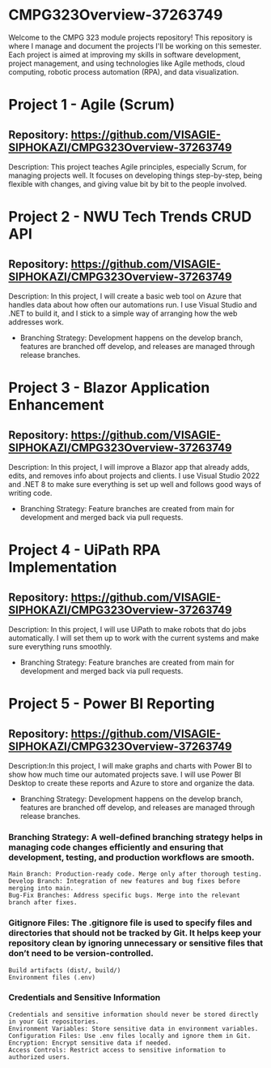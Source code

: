 # CMPG323Overview-37263749


Welcome to the CMPG 323 module projects repository! This repository is where I manage and document the projects I'll be working on this semester. Each project is aimed at improving my skills in software development, project management, and using technologies like Agile methods, cloud computing, robotic process automation (RPA), and data visualization.

# Project 1 - Agile (Scrum)
  ## Repository: https://github.com/VISAGIE-SIPHOKAZI/CMPG323Overview-37263749
  Description: This project teaches Agile principles, especially Scrum, for managing projects well. It focuses on developing things step-by-step, being flexible with changes, and giving value bit by bit to the people involved.
  

# Project 2 - NWU Tech Trends CRUD API
  ## Repository: https://github.com/VISAGIE-SIPHOKAZI/CMPG323Overview-37263749
  Description: In this project, I will create a basic web tool on Azure that handles data about how often our automations run. I use Visual Studio and .NET to build it, and I stick to a simple way of arranging how the web addresses work. 
  - Branching Strategy: Development happens on the develop branch, features are branched off develop, and releases are managed through release branches.
  
# Project 3 - Blazor Application Enhancement
  ## Repository: https://github.com/VISAGIE-SIPHOKAZI/CMPG323Overview-37263749
  Description: In this project, I will improve a Blazor app that already adds, edits, and removes info about projects and clients. I use Visual Studio 2022 and .NET 8 to make sure everything is set up well and follows good ways of writing code.
  - Branching Strategy:  Feature branches are created from main for development and merged back via pull requests.

# Project 4 - UiPath RPA Implementation
  ## Repository: https://github.com/VISAGIE-SIPHOKAZI/CMPG323Overview-37263749
  Description: In this project, I will use UiPath to make robots that do jobs automatically. I will set them up to work with the current systems and make sure everything runs smoothly.
  - Branching Strategy:  Feature branches are created from main for development and merged back via pull requests.

# Project 5 - Power BI Reporting
  ## Repository: https://github.com/VISAGIE-SIPHOKAZI/CMPG323Overview-37263749
  Description:In this project, I will make graphs and charts with Power BI to show how much time our automated projects save. I will use Power BI Desktop to create these reports and Azure to store and organize the data. 
 - Branching Strategy: Development happens on the develop branch, features are branched off develop, and releases are managed through release branches.


 ### Branching Strategy:  A well-defined branching strategy helps in managing code changes efficiently and ensuring that development, testing, and production workflows are smooth.
    Main Branch: Production-ready code. Merge only after thorough testing.  
    Develop Branch: Integration of new features and bug fixes before merging into main.  
    Bug-Fix Branches: Address specific bugs. Merge into the relevant branch after fixes.  
    
  ### Gitignore Files: The .gitignore file is used to specify files and directories that should not be tracked by Git. It helps keep your repository clean by ignoring unnecessary or sensitive files that don’t need to be version-controlled.
    Build artifacts (dist/, build/)
    Environment files (.env)

  ### Credentials and Sensitive Information
    Credentials and sensitive information should never be stored directly in your Git repositories.
    Environment Variables: Store sensitive data in environment variables.
    Configuration Files: Use .env files locally and ignore them in Git.
    Encryption: Encrypt sensitive data if needed.
    Access Controls: Restrict access to sensitive information to authorized users.
  
